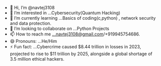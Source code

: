 - 👋 Hi, I’m @navtej3108
- 👀 I’m interested in ...Cybersecurity(Quantum Hacking)
- 🌱 I’m currently learning ...Basics of coding(c,python) , network security and data protection.
- 💞️ I’m looking to collaborate on ...Python Projects
- 📫 How to reach me ...navtej3108@gmail.com/+919945754686.
- 😄 Pronouns: ...He/Him
- ⚡ Fun fact: ...Cybercrime caused $8.44 trillion in losses in 2023, projected to rise to $11 trillion by 2025, alongside a global shortage of 3.5 million ethical hackers.
<!---
navtej3108/navtej3108 is a ✨ special ✨ repository because its `README.md` (this file) appears on your GitHub profile.
You can click the Preview link to take a look at your changes.
--->
